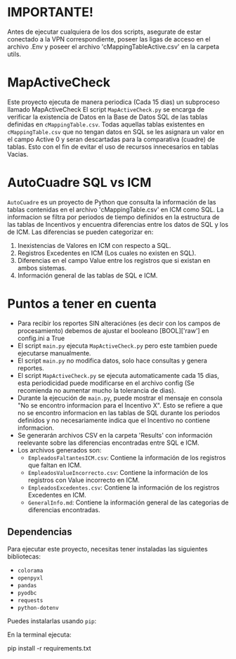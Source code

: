 # IMPORTANTE!
Antes de ejecutar cualquiera de los dos scripts, asegurate de estar conectado a la VPN correspondiente, 
poseer las ligas de acceso en el archivo .Env y poseer el archivo 'cMappingTableActive.csv' en la carpeta utils.

# MapActiveCheck
Este proyecto ejecuta de manera periodica (Cada 15 dias) un subproceso llamado MapActiveCheck
El script `MapActiveCheck.py` se encarga de verificar la existencia de Datos en la Base de Datos SQL de las tablas definidas en `cMappingTable.csv`. 
Todas aquellas tablas existentes en `cMappingTable.csv` que no tengan datos en SQL se les asignara un valor en el campo Active 0 y seran descartadas para la comparativa (cuadre) de tablas.
Esto con el fin de evitar el uso de recursos innecesarios en tablas Vacias.

# AutoCuadre SQL vs ICM
`AutoCuadre` es un proyecto de Python que consulta la información de las tablas contenidas en el archivo 'cMappingTable.csv' en ICM como SQL.
La informacion se filtra por periodos de tiempo definidos en la estructura de las tablas de Incentivos y encuentra diferencias entre los datos de SQL y los de ICM.
Las diferencias se pueden categorizar en:
1. Inexistencias de Valores en ICM con respecto a SQL.
2. Registros Excedentes en ICM (Los cuales no existen en SQL).
3. Diferencias en el campo Value entre los registros que si existan en ambos sistemas.
4. Información general de las tablas de SQL e ICM.

# Puntos a tener en cuenta
* Para recibir los reportes SIN alteraciónes (es decir con los campos de procesamiento) debemos de ajustar el booleano [BOOL]['raw'] en config.ini a True
* El script `main.py` ejecuta `MapActiveCheck.py` pero este tambien puede ejecutarse manualmente.
* El script `main.py` no modifica datos, solo hace consultas y genera reportes.
* El script `MapActiveCheck.py` se ejecuta automaticamente cada 15 dias, esta periodicidad puede modificarse en el archivo config (Se recomienda no aumentar mucho la tolerancia de dias).
* Durante la ejecución de `main.py`, puede mostrar el mensaje en consola "No se encontro informacion para el Incentivo X".
   Esto se refiere a que no se encontro informacion en las tablas de SQL durante los periodos definidos y no necesariamente indica que el Incentivo no contiene informacion.
* Se generarán archivos CSV en la carpeta 'Results' con información reelevante sobre las diferencias encontradas entre SQL e ICM.
* Los archivos generados son:
  * `EmpleadosFaltantesICM.csv`: Contiene la información de los registros que faltan en ICM.
  * `EmpleadosValueIncorrecto.csv`: Contiene la información de los registros con Value incorrecto en ICM.
  * `EmpleadosExcedentes.csv`: Contiene la información de los registros Excedentes en ICM.
  * `GeneralInfo.md`: Contiene la información general de las categorias de diferencias encontradas.

## Dependencias

Para ejecutar este proyecto, necesitas tener instaladas las siguientes bibliotecas:

* `colorama`
* `openpyxl`
* `pandas`
* `pyodbc`
* `requests`
* `python-dotenv`

Puedes instalarlas usando `pip`:

En la terminal ejecuta: 

pip install -r requirements.txt